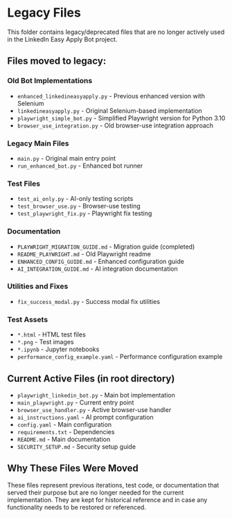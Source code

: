 # Legacy Files

This folder contains legacy/deprecated files that are no longer actively used in the LinkedIn Easy Apply Bot project.

## Files moved to legacy:

### Old Bot Implementations
- `enhanced_linkedineasyapply.py` - Previous enhanced version with Selenium
- `linkedineasyapply.py` - Original Selenium-based implementation
- `playwright_simple_bot.py` - Simplified Playwright version for Python 3.10
- `browser_use_integration.py` - Old browser-use integration approach

### Legacy Main Files
- `main.py` - Original main entry point
- `run_enhanced_bot.py` - Enhanced bot runner

### Test Files
- `test_ai_only.py` - AI-only testing scripts
- `test_browser_use.py` - Browser-use testing
- `test_playwright_fix.py` - Playwright fix testing

### Documentation
- `PLAYWRIGHT_MIGRATION_GUIDE.md` - Migration guide (completed)
- `README_PLAYWRIGHT.md` - Old Playwright readme
- `ENHANCED_CONFIG_GUIDE.md` - Enhanced configuration guide
- `AI_INTEGRATION_GUIDE.md` - AI integration documentation

### Utilities and Fixes
- `fix_success_modal.py` - Success modal fix utilities

### Test Assets
- `*.html` - HTML test files
- `*.png` - Test images
- `*.ipynb` - Jupyter notebooks
- `performance_config_example.yaml` - Performance configuration example

## Current Active Files (in root directory)

- `playwright_linkedin_bot.py` - Main bot implementation
- `main_playwright.py` - Current entry point
- `browser_use_handler.py` - Active browser-use handler
- `ai_instructions.yaml` - AI prompt configuration
- `config.yaml` - Main configuration
- `requirements.txt` - Dependencies
- `README.md` - Main documentation
- `SECURITY_SETUP.md` - Security setup guide

## Why These Files Were Moved

These files represent previous iterations, test code, or documentation that served their purpose but are no longer needed for the current implementation. They are kept for historical reference and in case any functionality needs to be restored or referenced.